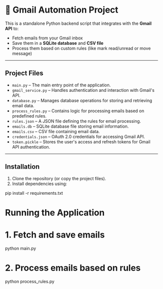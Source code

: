 # 📧 Gmail Automation Project

This is a standalone Python backend script that integrates with the **Gmail API** to:

- Fetch emails from your Gmail inbox  
- Save them in a **SQLite database** and **CSV file**  
- Process them based on custom rules (like mark read/unread or move message)  

---

## Project Files

- `main.py` – The main entry point of the application.  
- `gmail_service.py` – Handles authentication and interaction with Gmail's API.  
- `database.py` – Manages database operations for storing and retrieving email data.  
- `process_rules.py` – Contains logic for processing emails based on predefined rules.  
- `rules.json` – A JSON file defining the rules for email processing.  
- `emails.db` – SQLite database file storing email information.  
- `emails.csv` – CSV file containing email data.  
- `credentials.json` – OAuth 2.0 credentials for accessing Gmail API.  
- `token.pickle` – Stores the user's access and refresh tokens for Gmail API authentication.  

---

## Installation

1. Clone the repository (or copy the project files).  
2. Install dependencies using:

pip install -r requirements.txt

# Running the Application

# 1. Fetch and save emails
python main.py

# 2. Process emails based on rules
python process_rules.py


